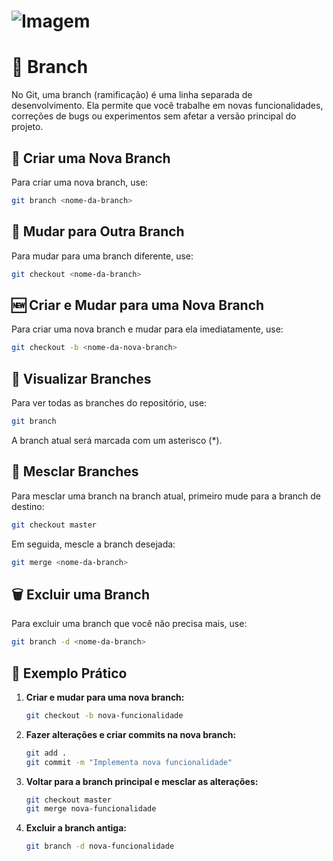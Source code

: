 # ![Imagem](https://miro.medium.com/v2/resize:fit:1280/0*DwEV5PHeTMsxQ--Z)

# 🌿 Branch

No Git, uma branch (ramificação) é uma linha separada de desenvolvimento. Ela permite que você trabalhe em novas funcionalidades, correções de bugs ou experimentos sem afetar a versão principal do projeto.

## 🌱 Criar uma Nova Branch

Para criar uma nova branch, use:

```bash
git branch <nome-da-branch>
```

## 🔄 Mudar para Outra Branch

Para mudar para uma branch diferente, use:

```bash
git checkout <nome-da-branch>
```

## 🆕 Criar e Mudar para uma Nova Branch

Para criar uma nova branch e mudar para ela imediatamente, use:

```bash
git checkout -b <nome-da-nova-branch>
```

## 📜 Visualizar Branches

Para ver todas as branches do repositório, use:

```bash
git branch
```

A branch atual será marcada com um asterisco (*).

## 🔀 Mesclar Branches

Para mesclar uma branch na branch atual, primeiro mude para a branch de destino:

```bash
git checkout master
```

Em seguida, mescle a branch desejada:

```bash
git merge <nome-da-branch>
```

## 🗑️ Excluir uma Branch

Para excluir uma branch que você não precisa mais, use:

```bash
git branch -d <nome-da-branch>
```

## 📝 Exemplo Prático

1. **Criar e mudar para uma nova branch:**

   ```bash
   git checkout -b nova-funcionalidade
   ```

2. **Fazer alterações e criar commits na nova branch:**

   ```bash
   git add .
   git commit -m "Implementa nova funcionalidade"
   ```

3. **Voltar para a branch principal e mesclar as alterações:**

   ```bash
   git checkout master
   git merge nova-funcionalidade
   ```

4. **Excluir a branch antiga:**

   ```bash
   git branch -d nova-funcionalidade
   ```

